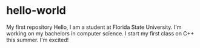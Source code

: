 # hello-world
My first repository
Hello, I am a student at Florida State University. I'm working on my bachelors in computer science. I start my first class on C++ this summer. I'm excited!

